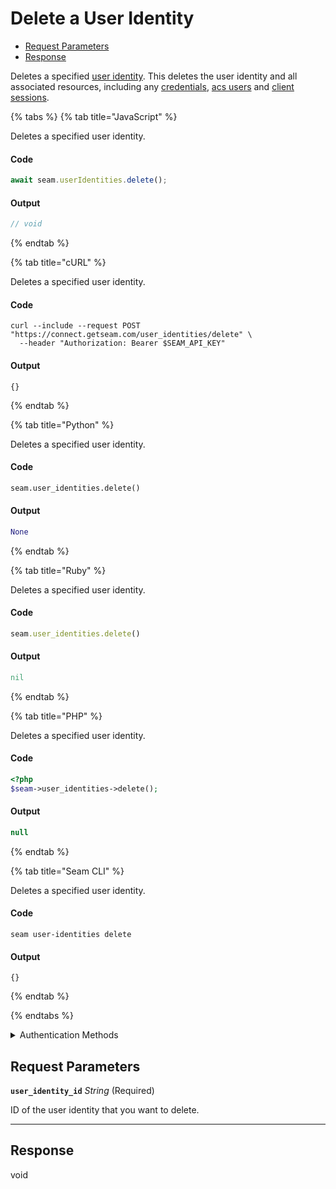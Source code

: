# Delete a User Identity

- [Request Parameters](#request-parameters)
- [Response](#response)

Deletes a specified [user identity](https://docs.seam.co/latest/capability-guides/mobile-access-in-development/managing-mobile-app-user-accounts-with-user-identities#what-is-a-user-identity). This deletes the user identity and all associated resources, including any [credentials](https://docs.seam.co/latest/api/access-control-systems/credentials), [acs users](https://docs.seam.co/latest/api/access-control-systems/users) and [client sessions](https://docs.seam.co/latest/api/client_sessions).


{% tabs %}
{% tab title="JavaScript" %}

Deletes a specified user identity.

#### Code

```javascript
await seam.userIdentities.delete();
```

#### Output

```javascript
// void
```
{% endtab %}

{% tab title="cURL" %}

Deletes a specified user identity.

#### Code

```curl
curl --include --request POST "https://connect.getseam.com/user_identities/delete" \
  --header "Authorization: Bearer $SEAM_API_KEY"
```

#### Output

```curl
{}
```
{% endtab %}

{% tab title="Python" %}

Deletes a specified user identity.

#### Code

```python
seam.user_identities.delete()
```

#### Output

```python
None
```
{% endtab %}

{% tab title="Ruby" %}

Deletes a specified user identity.

#### Code

```ruby
seam.user_identities.delete()
```

#### Output

```ruby
nil
```
{% endtab %}

{% tab title="PHP" %}

Deletes a specified user identity.

#### Code

```php
<?php
$seam->user_identities->delete();
```

#### Output

```php
null
```
{% endtab %}

{% tab title="Seam CLI" %}

Deletes a specified user identity.

#### Code

```seam_cli
seam user-identities delete
```

#### Output

```seam_cli
{}
```
{% endtab %}

{% endtabs %}


<details>

<summary>Authentication Methods</summary>

- API key
- Personal access token
  <br>Must also include the `seam-workspace` header in the request.

To learn more, see [Authentication](https://docs.seam.co/latest/api/authentication).
</details>

## Request Parameters

**`user_identity_id`** *String* (Required)

ID of the user identity that you want to delete.

---


## Response

void

